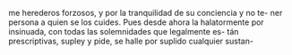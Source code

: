 me herederos forzosos, y por la tranquilidad de su conciencia y no te- ner persona a quien se los cuides. Pues desde ahora la halatormente por insinuada, con todas las solemnidades que legalmente es- tán prescriptivas, supley y pide, se halle por suplido cualquier sustan-